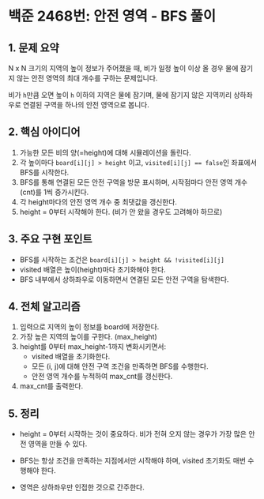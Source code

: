 # 백준 2468번: 안전 영역 - BFS 풀이

## 1. 문제 요약

N x N 크기의 지역의 높이 정보가 주어졌을 때, 비가 일정 높이 이상 올 경우 물에 잠기지 않는 안전 영역의 최대 개수를 구하는 문제입니다.

비가 `h`만큼 오면 높이 `h` 이하의 지역은 물에 잠기며, 물에 잠기지 않은 지역끼리 상하좌우로 연결된 구역을 하나의 안전 영역으로 봅니다.

## 2. 핵심 아이디어

1. 가능한 모든 비의 양(=height)에 대해 시뮬레이션을 돌린다.
2. 각 높이마다 `board[i][j] > height` 이고, `visited[i][j] == false`인 좌표에서 BFS를 시작한다.
3. BFS를 통해 연결된 모든 안전 구역을 방문 표시하며, 시작점마다 안전 영역 개수(cnt)를 1씩 증가시킨다.
4. 각 height마다의 안전 영역 개수 중 최댓값을 갱신한다.
5. height = 0부터 시작해야 한다. (비가 안 왔을 경우도 고려해야 하므로)

## 3. 주요 구현 포인트

- BFS를 시작하는 조건은 `board[i][j] > height && !visited[i][j]`
- visited 배열은 높이(height)마다 초기화해야 한다.
- BFS 내부에서 상하좌우로 이동하면서 연결된 모든 안전 구역을 탐색한다.

## 4. 전체 알고리즘

1. 입력으로 지역의 높이 정보를 board에 저장한다.
2. 가장 높은 지역의 높이를 구한다. (max_height)
3. height를 0부터 max_height-1까지 변화시키면서:
    - visited 배열을 초기화한다.
    - 모든 (i, j)에 대해 안전 구역 조건을 만족하면 BFS를 수행한다.
    - 안전 영역 개수를 누적하여 max_cnt를 갱신한다.
4. max_cnt를 출력한다.

## 5. 정리

   - height = 0부터 시작하는 것이 중요하다. 비가 전혀 오지 않는 경우가 가장 많은 안전 영역을 만들 수 있다.

   - BFS는 항상 조건을 만족하는 지점에서만 시작해야 하며, visited 초기화도 매번 수행해야 한다.

   - 영역은 상하좌우만 인접한 것으로 간주한다.

